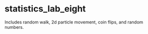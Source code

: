 # statistics_lab_eight
Includes random walk, 2d particle movement, coin flips, and random numbers. 
